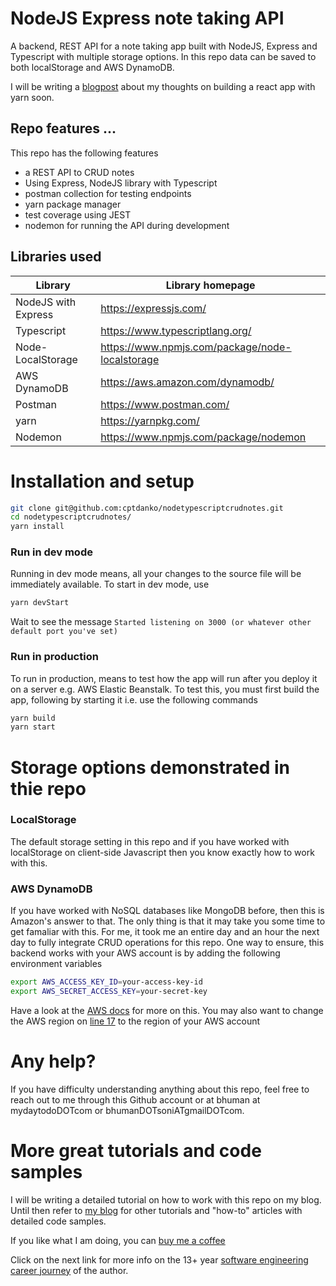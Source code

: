 # NodeJS Express note taking API
 A backend, REST API for a note taking app built with NodeJS, Express and Typescript with multiple storage options. In this repo data can be saved to both localStorage and AWS DynamoDB.

I will be writing a [blogpost] about my thoughts on building a react app with yarn soon.

## Repo features ...
This repo has the following features
- a REST API to CRUD notes
- Using Express, NodeJS library with Typescript 
- postman collection for testing endpoints
- yarn package manager
- test coverage using JEST
- nodemon for running the API during development

## Libraries used
| Library | Library homepage |
| ------ | ------ |
| NodeJS with Express | https://expressjs.com/
| Typescript | https://www.typescriptlang.org/ |
| Node-LocalStorage | https://www.npmjs.com/package/node-localstorage |
| AWS DynamoDB | https://aws.amazon.com/dynamodb/ |
| Postman | https://www.postman.com/ |
| yarn | https://yarnpkg.com/ |
| Nodemon | https://www.npmjs.com/package/nodemon |

# Installation and setup
```sh
git clone git@github.com:cptdanko/nodetypescriptcrudnotes.git
cd nodetypescriptcrudnotes/
yarn install
```
### Run in dev mode
Running in dev mode means, all your changes to the source file will be immediately available. To start in dev mode, use
```sh
yarn devStart
```
Wait to see the message `Started listening on 3000 (or whatever other default port you've set)` 
### Run in production
To run in production, means to test how the app will run after you deploy it on a server e.g. AWS Elastic Beanstalk. To test this, you must first build the app, following by starting it i.e. use the following commands
```sh
yarn build
yarn start
```

# Storage options demonstrated in thie repo
### LocalStorage 
The default storage setting in this repo and if you have worked with localStorage on client-side Javascript then you know exactly how to work with this. 
### AWS DynamoDB
If you have worked with NoSQL databases like MongoDB before, then this is Amazon's answer to that. The only thing is that it may take you some time to get famaliar with this. For me, it took me an entire day and an hour the next day to fully integrate CRUD operations for this repo. One way to ensure, this backend works with your AWS account is by adding the following environment variables
```sh
export AWS_ACCESS_KEY_ID=your-access-key-id
export AWS_SECRET_ACCESS_KEY=your-secret-key
```
Have a look at the [AWS docs] for more on this. You may also want to change the AWS region on [line 17] to the region of your AWS account

# Any help?
If you have difficulty understanding anything about this repo, feel free to reach out to me through this Github account or at bhuman at mydaytodoDOTcom or bhumanDOTsoniATgmailDOTcom. 

# More great tutorials and code samples
I will be writing a detailed tutorial on how to work with this repo on my blog. Until then refer to [my blog] for other tutorials and "how-to" articles with detailed code samples.

If you like what I am doing, you can [buy me a coffee]

Click on the next link for more info on the 13+ year [software engineering career journey] of the author.

[my blog]: https://mydaytodo.com/blog/
[line 17]: https://github.com/cptdanko/nodetypescriptcrudnotes/blob/main/src/db.ts#L17
[AWS docs]: https://docs.aws.amazon.com/cli/latest/userguide/cli-configure-envvars.html
[blogpost]: https://mydaytodo.com/blog/
[this blog]: https://mydaytodo.com/blog/
[buy me a coffee]: https://www.buymeacoffee.com/bhumansoni
[software engineering career journey]: https://mydaytodo.com/the-3-stages-of-a-software-engineering-career/
